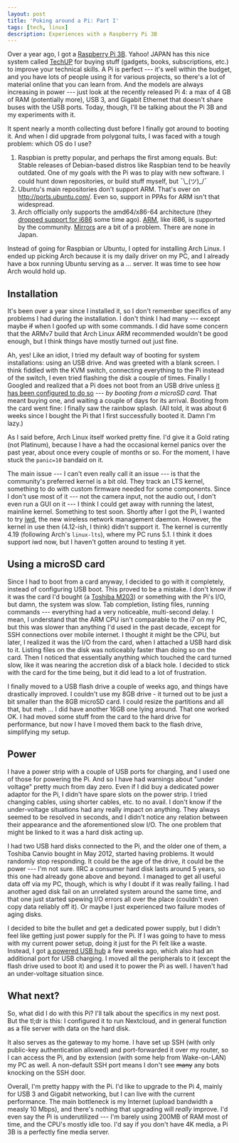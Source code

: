 ```yaml
---
layout: post
title: 'Poking around a Pi: Part I'
tags: [tech, linux]
description: Experiences with a Raspberry Pi 3B
---
```


Over a year ago, I got a [Raspberry Pi 3B][amazon]. Yahoo! JAPAN has this nice
system called [TechUP] for buying stuff (gadgets, books, subscriptions, etc.) to
improve your technical skills. A Pi is perfect --- it's well within the budget,
and you have lots of people using it for various projects, so there's a lot of
material online that you can learn from. And the models are always increasing in
power --- just look at the recently released Pi 4: a max of 4 GB of RAM
(potentially more), USB 3, and Gigabit Ethernet that doesn't share buses with
the USB ports. Today, though, I'll be talking about the Pi 3B and my experiments
with it.

It spent nearly a month collecting dust before I finally got around to booting
it. And when I did upgrade from polygonal tuits, I was faced with a tough
problem: which OS do I use?

1. Raspbian is pretty popular, and perhaps the first among equals. But: Stable
   releases of Debian-based distros like Raspbian tend to be heavily outdated.
   One of my goals with the Pi was to play with new software.
   I could hunt down repositories, or build stuff myself, but ¯\\\_(ツ)\_/¯
2. Ubuntu's main repositories don't support ARM. That's over on
   <http://ports.ubuntu.com/>. Even so, support in PPAs for ARM isn't that
   widespread.
3. Arch officially only supports the amd64/x86-64 architecture (they [dropped
   support for i686][arch-i686] some time ago). [ARM], like i686, is supported
   by the community. [Mirrors] are a bit of a problem. There are none in Japan.

Instead of going for Raspbian or Ubuntu, I opted for installing Arch Linux.  I
ended up picking Arch because it is my daily driver on my PC, and I already have
a box running Ubuntu serving as a … server. It was time to see how Arch would
hold up.

<!-- section -->

## Installation

It's been over a year since I installed it, so I don't remember specifics of any
problems I had during the installation. I don't think I had many --- except maybe
~~if~~ when I goofed up with some commands. I did have some concern that the
ARMv7 build that Arch Linux ARM recommended wouldn't be good enough, but I think
things have mostly turned out just fine.

Ah, yes! Like an idiot, I tried my default way of booting for system
installations: using an USB drive. And was greeted with a blank screen. I think
fiddled with the KVM switch, connecting everything to the Pi instead of the
switch, I even tried flashing the disk a couple of times. Finally I Googled and
realized that a Pi does not boot from an USB drive unless [it has been
configured to do so][usb-boot] --- *by booting from a microSD card.* That meant
buying one, and waiting a couple of days for its arrival.  Booting from the card
went fine: I finally saw the rainbow splash. (All told, it was about 6 weeks
since I bought the Pi that I first successfully booted it. Damn I'm lazy.)

As I said before, Arch Linux itself worked pretty fine. I'd give it a Gold
rating (not Platinum), because I have a had the occasional kernel panics over
the past year, about once every couple of months or so. For the moment, I have
stuck the `panic=10` bandaid on it.

The main issue --- I can't even really call it an issue --- is that the
community's preferred kernel is a bit old.  They track an LTS kernel, something
to do with custom firmware needed for some components. Since I don't use most of
it --- not the camera input, not the audio out, I don't even run a GUI on it ---
I think I could get away with running the latest, mainline kernel. Something to
test soon.  Shortly after I got the Pi, I wanted to try [iwd], the new wireless
network management daemon. However, the kernel in use then (4.12-ish, I think)
didn't support it. The kernel is currently 4.19 (following Arch's `linux-lts`),
where my PC runs 5.1. I think it does support iwd now, but I haven't gotten
around to testing it yet.

<!-- section -->

## Using a microSD card

Since I had to boot from a card anyway, I decided to go with it completely,
instead of configuring USB boot. This proved to be a mistake. I don't know if it
was the card I'd bought (a [Toshiba M203][toshiba]) or something with the Pi's
I/O, but damn, the system was slow. Tab completion, listing files, running
commands --- everything had a very noticeable, multi-second  delay. I mean, I
understand that the ARM CPU isn't comparable to the i7 on my PC, but this was
slower than anything I'd used in the past decade, except for SSH connections over
mobile internet. I thought it might be the CPU, but later, I realized it was the
I/O from the card, when I attached a USB hard disk to it. Listing files on the
disk was noticeably faster than doing so on the card. Then I noticed that
essentially anything which touched the card turned slow, like it was nearing the
accretion disk of a black hole. I decided to stick with the card for the time
being, but it did lead to a lot of frustration.

I finally moved to a USB flash drive a couple of weeks ago, and things have
drastically improved. I couldn't use my 8GB drive - it turned out to be just
a bit smaller than the 8GB microSD card. I could resize the partitions and all
that, but meh … I did have another 16GB one lying around. That one worked OK. I
had moved some stuff from the card to the hard drive for performance, but now I
have I moved them back to the flash drive, simplifying my setup.

<!-- section -->

## Power

I have a power strip with a couple of USB ports for charging, and I used one of
those for powering the Pi. And so I have had warnings about "under voltage"
pretty much from day zero. Even if I did buy a dedicated power adaptor for the
Pi, I didn't have spare slots on the power strip. I tried changing cables, using
shorter cables, etc. to no avail. I don't know if the under-voltage situations had any really impact on anything.
They always seemed to be resolved in seconds, and I didn't notice any relation
between their appearance and the aforementioned slow I/O. The one problem that
might be linked to it was a hard disk acting up.

I had two USB hard disks connected to the Pi, and the older one of them, a
Toshiba Canvio bought in May 2012, started having problems.  It would randomly
stop responding.  It could be the age of the drive, it could be the power ---
I'm not sure. IIRC a consumer hard disk lasts around 5 years, so this one had
already gone above and beyond. I managed to get all useful data off via my PC,
though, which is why I doubt if it was really failing. I had another aged disk
fail on an unrelated system around the same time, and that one just started
spewing I/O errors all over the place (couldn't even copy data reliably off it).
Or maybe I just experienced two failure modes of aging disks.

I decided to bite the bullet and get a dedicated power supply, but I didn't feel
like getting just power supply for the Pi. If I was going to have to mess with
my current power setup, doing it just for the Pi felt like a waste. Instead,
I got [a powered USB hub][hub] a few weeks ago, which also had an additional
port for USB charging. I moved all the peripherals to it (except the flash drive
used to boot it) and used it to power the Pi as well. I haven't had an
under-voltage situation since.

<!-- section -->

## What next?

So, what did I do with this Pi? I'll talk about the specifics in my next post.
But the tl;dr is this: I configured it to run Nextcloud, and in general function
as a file server with data on the hard disk.

It also serves as the gateway to my home. I have set up SSH (with only
public-key authentication allowed) and port-forwarded it over my router, so I
can access the Pi, and by extension (with some help from Wake-on-LAN) my PC as
well. A non-default SSH port means I don't see ~~many~~ any bots knocking on the
SSH door.

Overall, I'm pretty happy with the Pi. I'd like to upgrade to the Pi 4, mainly
for USB 3 and Gigabit networking, but I can live with the current performance.
The main bottleneck is my Internet (upload bandwidth a measly 10 Mbps), and
there's nothing that upgrading will *really* improve. I'd even say the Pi is
underutilized --- I'm barely using 200MB of RAM most of time, and the CPU's
mostly idle too. I'd say if you don't have 4K media, a Pi 3B is a perfectly fine
media server.

[amazon]: https://www.amazon.co.jp/dp/B01CHJRAOK/ref=cm_sw_r_tw_dp_U_x_XnOcDb1XCNV0H "Amazon Japan link"
[arch-i686]: https://www.archlinux.org/news/the-end-of-i686-support/
[ARM]: https://archlinuxarm.org/
[Mirrors]: https://archlinuxarm.org/about/mirrors
[TechUP]: https://linotice.tumblr.com/post/180646706959/20181130
[usb-boot]: https://www.raspberrypi.org/documentation/hardware/raspberrypi/bootmodes/msd.md
[toshiba]: https://store.shopping.yahoo.co.jp/jnh/TO3307M302EA.html
[hub]: https://www.amazon.co.jp/gp/product/B07PD1ZVLY/
[iwd]: https://lwn.net/Articles/770991/
